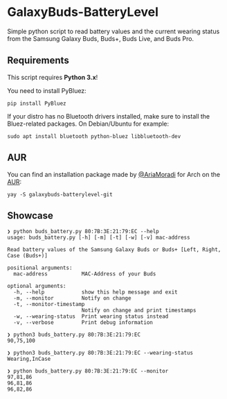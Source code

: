 # GalaxyBuds-BatteryLevel
Simple python script to read battery values and the current wearing status from the Samsung Galaxy Buds, Buds+, Buds Live, and Buds Pro.

## Requirements

This script requires **Python 3.x**!

You need to install PyBluez:
```
pip install PyBluez
```

If your distro has no Bluetooth drivers installed, make sure to install the Bluez-related packages.
On Debian/Ubuntu for example:
```
sudo apt install bluetooth python-bluez libbluetooth-dev
```

## AUR

You can find an installation package made by [@AriaMoradi](https://github.com/AriaMoradi) for Arch on the [AUR](https://aur.archlinux.org/packages/galaxybuds-batterylevel-git/):
```
yay -S galaxybuds-batterylevel-git
```


## Showcase

```
❯ python buds_battery.py 80:7B:3E:21:79:EC --help
usage: buds_battery.py [-h] [-m] [-t] [-w] [-v] mac-address

Read battery values of the Samsung Galaxy Buds or Buds+ [Left, Right, Case (Buds+)]

positional arguments:
  mac-address           MAC-Address of your Buds

optional arguments:
  -h, --help            show this help message and exit
  -m, --monitor         Notify on change
  -t, --monitor-timestamp
                        Notify on change and print timestamps
  -w, --wearing-status  Print wearing status instead
  -v, --verbose         Print debug information
```
```
❯ python3 buds_battery.py 80:7B:3E:21:79:EC
90,75,100
```
```
❯ python3 buds_battery.py 80:7B:3E:21:79:EC --wearing-status
Wearing,InCase
```
```
❯ python buds_battery.py 80:7B:3E:21:79:EC --monitor
97,81,86
96,81,86
96,82,86
```
